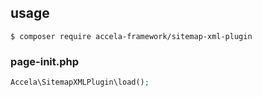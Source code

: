 ## usage

```
$ composer require accela-framework/sitemap-xml-plugin
```

### page-init.php
```php
Accela\SitemapXMLPlugin\load();
```
